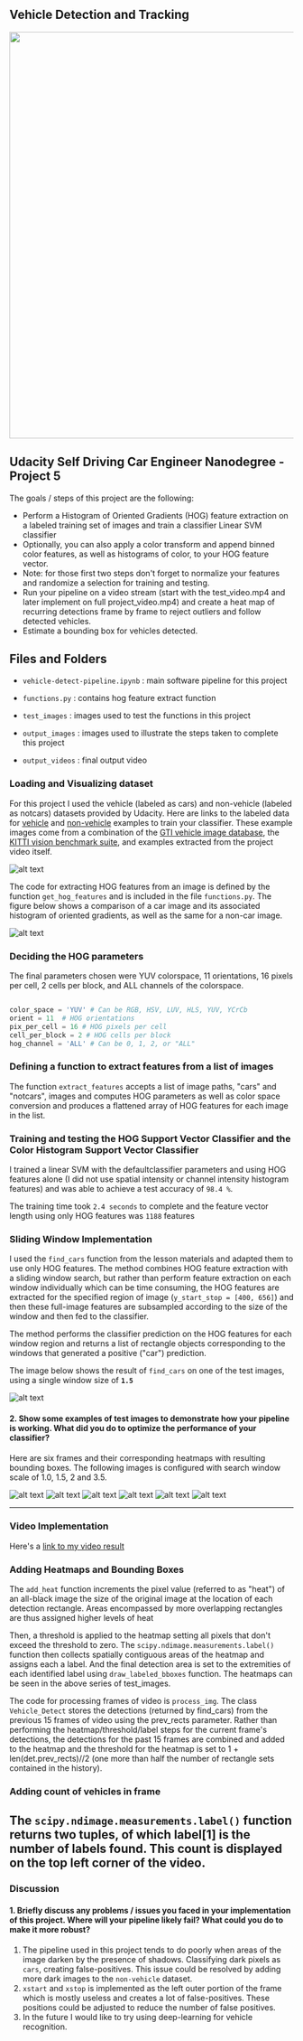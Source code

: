 [//]: # (Image References)
[image1]: ./output_images/data_visualization.png
[image2]: ./output_images/hog_visualization.png
[image3]: ./output_images/multiscale_detection_testimg1.jpg
[image4]: ./output_images/multiscale_detection_testimg2.jpg
[image5]: ./output_images/multiscale_detection_testimg3.jpg
[image6]: ./output_images/multiscale_detection_testimg4.jpg
[image7]: ./output_images/multiscale_detection_testimg5.jpg
[image8]: ./output_images/multiscale_detection_testimg6.jpg
[image9]: ./output_images/scale_1_5_detection.png


## Vehicle Detection and Tracking

<p align="center"> 
<img src="./misc/project_vid.gif" width = "720">
</p>

## Udacity Self Driving Car Engineer Nanodegree - Project 5

The goals / steps of this project are the following:

* Perform a Histogram of Oriented Gradients (HOG) feature extraction on a labeled training set of images and train a classifier Linear SVM classifier
* Optionally, you can also apply a color transform and append binned color features, as well as histograms of color, to your HOG feature vector. 
* Note: for those first two steps don't forget to normalize your features and randomize a selection for training and testing.
* Run your pipeline on a video stream (start with the test_video.mp4 and later implement on full project_video.mp4) and create a heat map of recurring detections frame by frame to reject outliers and follow detected vehicles.
* Estimate a bounding box for vehicles detected.


## Files and Folders

* `vehicle-detect-pipeline.ipynb` : main software pipeline for this project 

* `functions.py`  : contains hog feature extract function

* `test_images` : images used to test the functions in this project

* `output_images` : images used to illustrate the steps taken to complete this project

* `output_videos` : final output video 

### Loading and Visualizing dataset
For this project I used the vehicle (labeled as cars) and non-vehicle (labeled as notcars) datasets provided by Udacity. Here are links to the labeled data for [vehicle](https://s3.amazonaws.com/udacity-sdc/Vehicle_Tracking/vehicles.zip) and [non-vehicle](https://s3.amazonaws.com/udacity-sdc/Vehicle_Tracking/non-vehicles.zip) examples to train your classifier.  These example images come from a combination of the [GTI vehicle image database](http://www.gti.ssr.upm.es/data/Vehicle_database.html), the [KITTI vision benchmark suite](http://www.cvlibs.net/datasets/kitti/), and examples extracted from the project video itself.

![alt text][image1]

The code for extracting HOG features from an image is defined by the function `get_hog_features` and is included in the file `functions.py`. The figure below shows a comparison of a car image and its associated histogram of oriented gradients, as well as the same for a non-car image.

![alt text][image2]

### Deciding the HOG parameters

The final parameters chosen were YUV colorspace, 11 orientations, 16 pixels per cell, 2 cells per block, and ALL channels of the colorspace.

```python

color_space = 'YUV' # Can be RGB, HSV, LUV, HLS, YUV, YCrCb
orient = 11  # HOG orientations
pix_per_cell = 16 # HOG pixels per cell
cell_per_block = 2 # HOG cells per block
hog_channel = 'ALL' # Can be 0, 1, 2, or "ALL"
```

### Defining a function to extract features from a list of images
The function `extract_features` accepts a list of image paths, "cars" and "notcars", images and computes HOG parameters as well as color space conversion and produces a flattened array of HOG features for each image in the list.

### Training and testing the HOG Support Vector Classifier and the Color Histogram Support Vector Classifier
I trained a linear SVM with the defaultclassifier parameters and using HOG features alone (I did not use spatial intensity or channel intensity histogram features) and was able to achieve a test accuracy of `98.4 %`.

The training time took `2.4 seconds` to complete and the feature vector length using only HOG features was `1188` features

### Sliding Window Implementation
I used the `find_cars` function from the lesson materials and adapted them to use only HOG features. The method combines HOG feature extraction with a sliding window search, but rather than perform feature extraction on each window individually which can be time consuming, the HOG features are extracted for the specified region of image (`y_start_stop = [400, 656]`) and then these full-image features are subsampled according to the size of the window and then fed to the classifier. 

The method performs the classifier prediction on the HOG features for each window region and returns a list of rectangle objects corresponding to the windows that generated a positive ("car") prediction.

The image below shows the result of `find_cars` on one of the test images, using a single window size of **`1.5`**

![alt text][image9]

#### 2. Show some examples of test images to demonstrate how your pipeline is working.  What did you do to optimize the performance of your classifier?

Here are six frames and their corresponding heatmaps with resulting bounding boxes. The following images is configured with search window scale of 1.0, 1.5, 2 and 3.5.

![alt text][image3]
![alt text][image4]
![alt text][image5]
![alt text][image6]
![alt text][image7]
![alt text][image8]

---
### Video Implementation

Here's a [link to my video result](./output_videos/project_output.mp4)

### Adding Heatmaps and Bounding Boxes
The `add_heat` function increments the pixel value (referred to as "heat") of an all-black image the size of the original image at the location of each detection rectangle. Areas encompassed by more overlapping rectangles are thus assigned higher levels of heat

Then, a threshold is applied to the heatmap setting all pixels that don't exceed the threshold to zero.
The `scipy.ndimage.measurements.label()` function then collects spatially contiguous areas of the heatmap and assigns each a label.
And the final detection area is set to the extremities of each identified label using `draw_labeled_bboxes` function. The heatmaps can be seen in the above series of test_images.

The code for processing frames of video is `process_img`. The class `Vehicle_Detect` stores the detections (returned by find_cars) from the previous 15 frames of video using the prev_rects parameter. Rather than performing the heatmap/threshold/label steps for the current frame's detections, the detections for the past 15 frames are combined and added to the heatmap and the threshold for the heatmap is set to 1 + len(det.prev_rects)//2 (one more than half the number of rectangle sets contained in the history).

### Adding count of vehicles in frame
The `scipy.ndimage.measurements.label()` function returns two tuples, of which label[1] is the number of labels found. This count is displayed on the top left corner of the video. 
---

### Discussion

#### 1. Briefly discuss any problems / issues you faced in your implementation of this project.  Where will your pipeline likely fail?  What could you do to make it more robust?

1. The pipeline used in this project tends to do poorly when areas of the image darken by the presence of shadows. Classifying dark pixels as `cars`, creating false-positives. This issue could be resolved by adding more dark images to the `non-vehicle` dataset.
2. `xstart` and `xstop` is implemented as the left outer portion of the frame which is mostly useless and creates a lot of false-positives. These positions could be adjusted to reduce the number of false positives.
3. In the future I would like to try using deep-learning for vehicle recognition.

